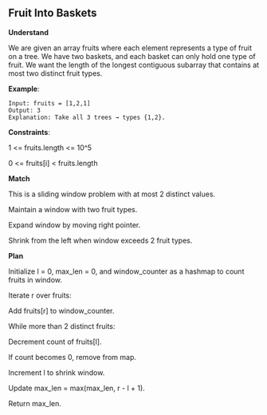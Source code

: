 ## Fruit Into Baskets
**Understand**

We are given an array fruits where each element represents a type of fruit on a tree. We have two baskets, and each basket can only hold one type of fruit. We want the length of the longest contiguous subarray that contains at most two distinct fruit types.

**Example**:
```
Input: fruits = [1,2,1]
Output: 3
Explanation: Take all 3 trees → types {1,2}.

```
**Constraints**:

1 <= fruits.length <= 10^5

0 <= fruits[i] < fruits.length

**Match**

This is a sliding window problem with at most 2 distinct values.

Maintain a window with two fruit types.

Expand window by moving right pointer.

Shrink from the left when window exceeds 2 fruit types.

**Plan**

Initialize l = 0, max_len = 0, and window_counter as a hashmap to count fruits in window.

Iterate r over fruits:

Add fruits[r] to window_counter.

While more than 2 distinct fruits:

Decrement count of fruits[l].

If count becomes 0, remove from map.

Increment l to shrink window.

Update max_len = max(max_len, r - l + 1).

Return max_len.